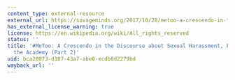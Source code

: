 ```yaml
---
content_type: external-resource
external_url: https://savageminds.org/2017/10/28/metoo-a-crescendo-in-the-discourse-about-sexual-harassment-fieldwork-and-the-academy-part-2/
has_external_license_warning: true
license: https://en.wikipedia.org/wiki/All_rights_reserved
status: ''
title: '#MeToo: A Crescendo in the Discourse about Sexual Harassment, Fieldwork, and
  the Academy (Part 2)'
uid: bca28073-d187-43a7-abe0-ecdb0d2279bd
wayback_url: ''
---
```

